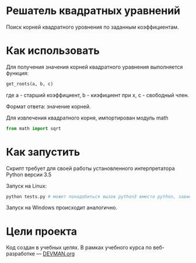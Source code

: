 # Решатель квадратных уравнений

Поиск корней квадратного уровнения по заданным коэффициентам.

# Как использовать

Для получения значения корней квадратного уравнения выполняется функция:
```python
get_roots(a, b, c)
```
где
  a - старший коэффициент,
  b - киэфициент при x,
  c - свободный член.

Формат ответа: значение корней.

Для извлечения квадратного корня, импортирован модуль math
```python
from math import sqrt
```

# Как запустить

Скрипт требует для своей работы установленного интерпретатора Python версии 3.5

Запуск на Linux:

```bash
python tests.py # может понадобиться вызов python3 вместо python, зависит от настроек операционной системы
```

Запуск на Windows происходит аналогично.

# Цели проекта

Код создан в учебных целях. В рамках учебного курса по веб-разработке ― [DEVMAN.org](https://devman.org)
